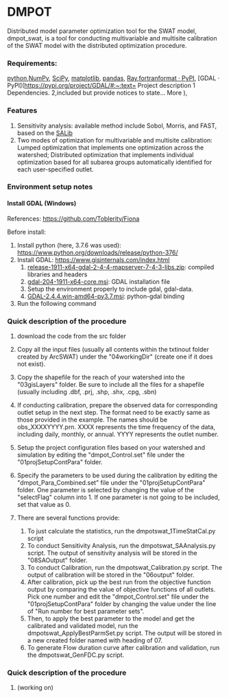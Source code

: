 # DMPOT

Distributed model parameter optimization tool for the SWAT model, dmpot_swat, is a tool for conducting multivariable and multisite calibration of the SWAT model with the distributed optimization procedure.



### Requirements:

[python](https://www.python.org/),[NumPy](http://www.numpy.org/), [SciPy](http://www.scipy.org/), [matplotlib](http://matplotlib.org/), [pandas](http://https//pandas.pydata.org/), [Ray](https://www.ray.io/),[fortranformat · PyPI](https://pypi.org/project/fortranformat/), [GDAL · PyPI](https://pypi.org/project/GDAL/#:~:text= Project description  1 Dependencies.  2,included but provide notices to state... More ),



### Features

1. Sensitivity analysis: available method include Sobol, Morris, and FAST,  based on the [SALib](https://salib.readthedocs.io/en/latest/#)
2. Two modes of optimization for multivariable and multisite calibration: Lumped optimization that implements one optimization across the watershed; Distributed optimization that implements individual optimization based for all subarea groups automatically identified for each user-specified outlet.

### Environment setup notes

#### Install GDAL (Windows)

References: https://github.com/Toblerity/Fiona

Before install:

1. Install python (here, 3.7.6 was used): https://www.python.org/downloads/release/python-376/
2. Install GDAL: https://www.gisinternals.com/index.html
    1. [release-1911-x64-gdal-2-4-4-mapserver-7-4-3-libs.zip](http://download.gisinternals.com/sdk/downloads/release-1911-x64-gdal-2-4-4-mapserver-7-4-3-libs.zip):  compiled libraries and headers
    2. [gdal-204-1911-x64-core.msi](http://download.gisinternals.com/sdk/downloads/release-1911-x64-gdal-2-4-4-mapserver-7-4-3/gdal-204-1911-x64-core.msi): GDAL installation file
    3. Setup the environment properly to include gdal, gdal-data. 
    4. [GDAL-2.4.4.win-amd64-py3.7.msi](http://download.gisinternals.com/sdk/downloads/release-1911-x64-gdal-2-4-4-mapserver-7-4-3/GDAL-2.4.4.win-amd64-py3.7.msi): python-gdal binding
3. Run the following command



### Quick description of the procedure

1. download the code from the src folder

2. Copy all the input files (usually all contents within the txtinout folder created by ArcSWAT) under the "04workingDir" (create one if it does not exist). 

3. Copy the shapefile for the reach of your watershed into the "03gisLayers" folder. Be sure to include all the files for a shapefile (usually including .dbf, .prj, .shp, .shx, .cpg, .sbn)

4. If conducting calibration, prepare the observed data for corresponding outlet setup in the next step. The format need to be exactly same as those provided in the example. The names should be obs_XXXXYYYY.prn. XXXX represents the time frequency of the data, including daily, monthly, or annual. YYYY represents the outlet number.

5. Setup the project configuration files based on your watershed and simulation by editing the "dmpot_Control.set" file under the "01projSetupContPara" folder.

6. Specify the parameters to be used during the calibration by editing the "dmpot_Para_Combined.set" file under the "01projSetupContPara" folder. One parameter is selected by changing the value of the "selectFlag" column into 1. If one parameter is not going to be included, set that value as 0.

7. There are several functions provide:

   1. To just calculate the statistics, run the dmpotswat_1TimeStatCal.py script
   2. To conduct Sensitivity Analysis, run the dmpotswat_SAAnalysis.py script. The output of sensitivity analysis will be stored in the "08SAOutput" folder.
   3. To conduct Calibration, run the dmpotswat_Calibration.py script. The output of calibration will be stored in the "06output" folder.
   4. After calibration, pick up the best run from the objective function output by comparing the value of objective functions of all outlets. Pick one number and edit the "dmpot_Control.set" file under the "01projSetupContPara" folder by changing the value under the line of "Run number for best parameter sets".
   5. Then, to apply the best parameter to the model and get the calibrated and validated model, run the  dmpotswat_ApplyBestParmSet.py script. The output will be stored in a new created folder named with heading of 07.
   6. To generate Flow duration curve after calibration and validation, run the dmpotswat_GenFDC.py script.

   

### Quick description of the procedure

1. (working on)